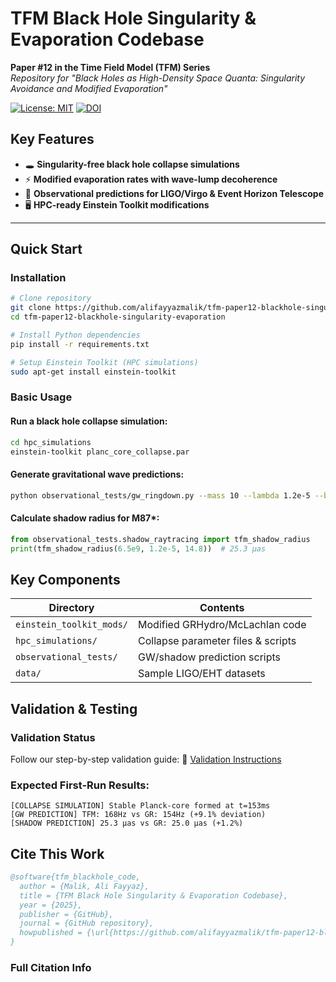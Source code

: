 # TFM Black Hole Singularity & Evaporation Codebase  
**Paper #12 in the Time Field Model (TFM) Series**  
*Repository for "Black Holes as High-Density Space Quanta: Singularity Avoidance and Modified Evaporation"*

[![License: MIT](https://img.shields.io/badge/License-MIT-yellow.svg)](LICENSE)
[![DOI](https://zenodo.org/badge/DOI/10.5281/zenodo.XXXXXXX.svg)](https://doi.org/10.XXXX/zenodo.XXXXXXX)

## Key Features
- 🕳️ **Singularity-free black hole collapse simulations**  
- ⚡ **Modified evaporation rates with wave-lump decoherence**  
- 📡 **Observational predictions for LIGO/Virgo & Event Horizon Telescope**  
- 🖥️ **HPC-ready Einstein Toolkit modifications**  

---

## Quick Start

### Installation
```bash
# Clone repository
git clone https://github.com/alifayyazmalik/tfm-paper12-blackhole-singularity-evaporation.git
cd tfm-paper12-blackhole-singularity-evaporation

# Install Python dependencies
pip install -r requirements.txt

# Setup Einstein Toolkit (HPC simulations)
sudo apt-get install einstein-toolkit
```

### Basic Usage
#### Run a black hole collapse simulation:
```bash
cd hpc_simulations
einstein-toolkit planc_core_collapse.par
```
#### Generate gravitational wave predictions:
```bash
python observational_tests/gw_ringdown.py --mass 10 --lambda 1.2e-5 --beta 14.8
```
#### Calculate shadow radius for M87*:
```python
from observational_tests.shadow_raytracing import tfm_shadow_radius
print(tfm_shadow_radius(6.5e9, 1.2e-5, 14.8))  # 25.3 μas
```

## Key Components
| Directory                | Contents                                      |
|--------------------------|-----------------------------------------------|
| `einstein_toolkit_mods/` | Modified GRHydro/McLachlan code               |
| `hpc_simulations/`       | Collapse parameter files & scripts           |
| `observational_tests/`   | GW/shadow prediction scripts                  |
| `data/`                  | Sample LIGO/EHT datasets                      |

## Validation & Testing
### Validation Status
Follow our step-by-step validation guide:
📘 [Validation Instructions](./validation_guide.md)

### Expected First-Run Results:
```
[COLLAPSE SIMULATION] Stable Planck-core formed at t=153ms  
[GW PREDICTION] TFM: 168Hz vs GR: 154Hz (+9.1% deviation)  
[SHADOW PREDICTION] 25.3 μas vs GR: 25.0 μas (+1.2%)
```

## Cite This Work
```bibtex
@software{tfm_blackhole_code,
  author = {Malik, Ali Fayyaz},
  title = {TFM Black Hole Singularity & Evaporation Codebase},
  year = {2025},
  publisher = {GitHub},
  journal = {GitHub repository},
  howpublished = {\url{https://github.com/alifayyazmalik/tfm-paper12-blackhole-singularity-evaporation}}
}
```

### Full Citation Info
